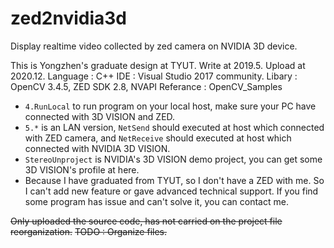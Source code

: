 # zed2nvidia3d
Display realtime video collected by zed camera on NVIDIA 3D device.

This is Yongzhen's graduate design at TYUT. Write at 2019.5. Upload at 2020.12.
Language    : C++
IDE         : Visual Studio 2017 community.
Libary      : OpenCV 3.4.5, ZED SDK 2.8, NVAPI
Referance   : OpenCV_Samples

* `4.RunLocal` to run program on your local host, make sure your PC have connected with 3D VISION and ZED.
* `5.*` is an LAN version, `NetSend` should executed at host which connected with ZED camera, and `NetReceive` should executed at host which connected with NVIDIA 3D VISION.
* `StereoUnproject` is NVIDIA's 3D VISION demo project, you can get some 3D VISION's profile at here.
* Because I have graduated from TYUT, so I don't have a ZED with me. So I can't add new feature or gave advanced technical support. If you find some program has issue and can't solve it, you can contact me.


~~Only uploaded the source code, has not carried on the project file reorganization.~~
~~TODO        : Organize files.~~